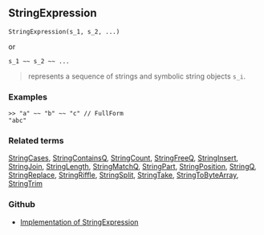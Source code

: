 ## StringExpression

```
StringExpression(s_1, s_2, ...)
```

or

```
s_1 ~~ s_2 ~~ ...
```

> represents a sequence of strings and symbolic string objects `s_i`.
  
### Examples

```
>> "a" ~~ "b" ~~ "c" // FullForm
"abc"
```

### Related terms
[StringCases](StringCases.md), [StringContainsQ](StringContainsQ.md), [StringCount](StringCount.md), [StringFreeQ](StringFreeQ.md), [StringInsert](StringInsert.md), [StringJoin](StringJoin.md), [StringLength](StringLength.md), [StringMatchQ](StringMatchQ.md), [StringPart](StringPart.md), [StringPosition](StringPosition.md), [StringQ](StringQ.md), [StringReplace](StringReplace.md), [StringRiffle](StringRiffle.md), [StringSplit](StringSplit.md), [StringTake](StringTake.md), [StringToByteArray](StringToByteArray.md), [StringTrim](StringTrim.md)

### Github

* [Implementation of StringExpression](https://github.com/axkr/symja_android_library/blob/master/symja_android_library/matheclipse-core/src/main/java/org/matheclipse/core/builtin/StringFunctions.java#L1491) 

